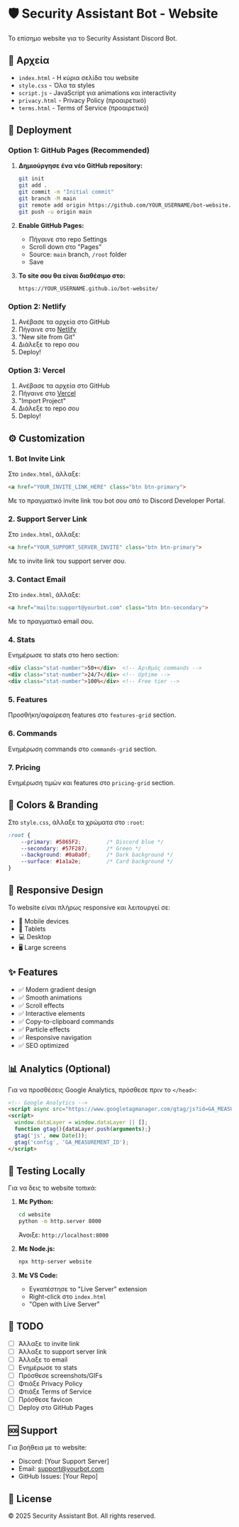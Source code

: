 # 🛡️ Security Assistant Bot - Website

Το επίσημο website για το Security Assistant Discord Bot.

## 📁 Αρχεία

- `index.html` - Η κύρια σελίδα του website
- `style.css` - Όλα τα styles
- `script.js` - JavaScript για animations και interactivity
- `privacy.html` - Privacy Policy (προαιρετικό)
- `terms.html` - Terms of Service (προαιρετικό)

## 🚀 Deployment

### Option 1: GitHub Pages (Recommended)

1. **Δημιούργησε ένα νέο GitHub repository:**
   ```bash
   git init
   git add .
   git commit -m "Initial commit"
   git branch -M main
   git remote add origin https://github.com/YOUR_USERNAME/bot-website.git
   git push -u origin main
   ```

2. **Enable GitHub Pages:**
   - Πήγαινε στο repo Settings
   - Scroll down στο "Pages"
   - Source: `main` branch, `/root` folder
   - Save

3. **Το site σου θα είναι διαθέσιμο στο:**
   ```
   https://YOUR_USERNAME.github.io/bot-website/
   ```

### Option 2: Netlify

1. Ανέβασε τα αρχεία στο GitHub
2. Πήγαινε στο [Netlify](https://netlify.com)
3. "New site from Git"
4. Διάλεξε το repo σου
5. Deploy!

### Option 3: Vercel

1. Ανέβασε τα αρχεία στο GitHub
2. Πήγαινε στο [Vercel](https://vercel.com)
3. "Import Project"
4. Διάλεξε το repo σου
5. Deploy!

## ⚙️ Customization

### 1. Bot Invite Link

Στο `index.html`, άλλαξε:
```html
<a href="YOUR_INVITE_LINK_HERE" class="btn btn-primary">
```

Με το πραγματικό invite link του bot σου από το Discord Developer Portal.

### 2. Support Server Link

Στο `index.html`, άλλαξε:
```html
<a href="YOUR_SUPPORT_SERVER_INVITE" class="btn btn-primary">
```

Με το invite link του support server σου.

### 3. Contact Email

Στο `index.html`, άλλαξε:
```html
<a href="mailto:support@yourbot.com" class="btn btn-secondary">
```

Με το πραγματικό email σου.

### 4. Stats

Ενημέρωσε τα stats στο hero section:
```html
<div class="stat-number">50+</div>  <!-- Αριθμός commands -->
<div class="stat-number">24/7</div> <!-- Uptime -->
<div class="stat-number">100%</div> <!-- Free tier -->
```

### 5. Features

Προσθήκη/αφαίρεση features στο `features-grid` section.

### 6. Commands

Ενημέρωση commands στο `commands-grid` section.

### 7. Pricing

Ενημέρωση τιμών και features στο `pricing-grid` section.

## 🎨 Colors & Branding

Στο `style.css`, άλλαξε τα χρώματα στο `:root`:

```css
:root {
    --primary: #5865F2;        /* Discord blue */
    --secondary: #57F287;      /* Green */
    --background: #0a0a0f;     /* Dark background */
    --surface: #1a1a2e;        /* Card background */
}
```

## 📱 Responsive Design

Το website είναι πλήρως responsive και λειτουργεί σε:
- 📱 Mobile devices
- 📱 Tablets
- 💻 Desktop
- 🖥️ Large screens

## ✨ Features

- ✅ Modern gradient design
- ✅ Smooth animations
- ✅ Scroll effects
- ✅ Interactive elements
- ✅ Copy-to-clipboard commands
- ✅ Particle effects
- ✅ Responsive navigation
- ✅ SEO optimized

## 📊 Analytics (Optional)

Για να προσθέσεις Google Analytics, πρόσθεσε πριν το `</head>`:

```html
<!-- Google Analytics -->
<script async src="https://www.googletagmanager.com/gtag/js?id=GA_MEASUREMENT_ID"></script>
<script>
  window.dataLayer = window.dataLayer || [];
  function gtag(){dataLayer.push(arguments);}
  gtag('js', new Date());
  gtag('config', 'GA_MEASUREMENT_ID');
</script>
```

## 🔧 Testing Locally

Για να δεις το website τοπικά:

1. **Με Python:**
   ```bash
   cd website
   python -m http.server 8000
   ```
   Άνοιξε: `http://localhost:8000`

2. **Με Node.js:**
   ```bash
   npx http-server website
   ```

3. **Με VS Code:**
   - Εγκατέστησε το "Live Server" extension
   - Right-click στο `index.html`
   - "Open with Live Server"

## 📝 TODO

- [ ] Άλλαξε το invite link
- [ ] Άλλαξε το support server link
- [ ] Άλλαξε το email
- [ ] Ενημέρωσε τα stats
- [ ] Πρόσθεσε screenshots/GIFs
- [ ] Φτιάξε Privacy Policy
- [ ] Φτιάξε Terms of Service
- [ ] Πρόσθεσε favicon
- [ ] Deploy στο GitHub Pages

## 🆘 Support

Για βοήθεια με το website:
- Discord: [Your Support Server]
- Email: support@yourbot.com
- GitHub Issues: [Your Repo]

## 📄 License

© 2025 Security Assistant Bot. All rights reserved.

